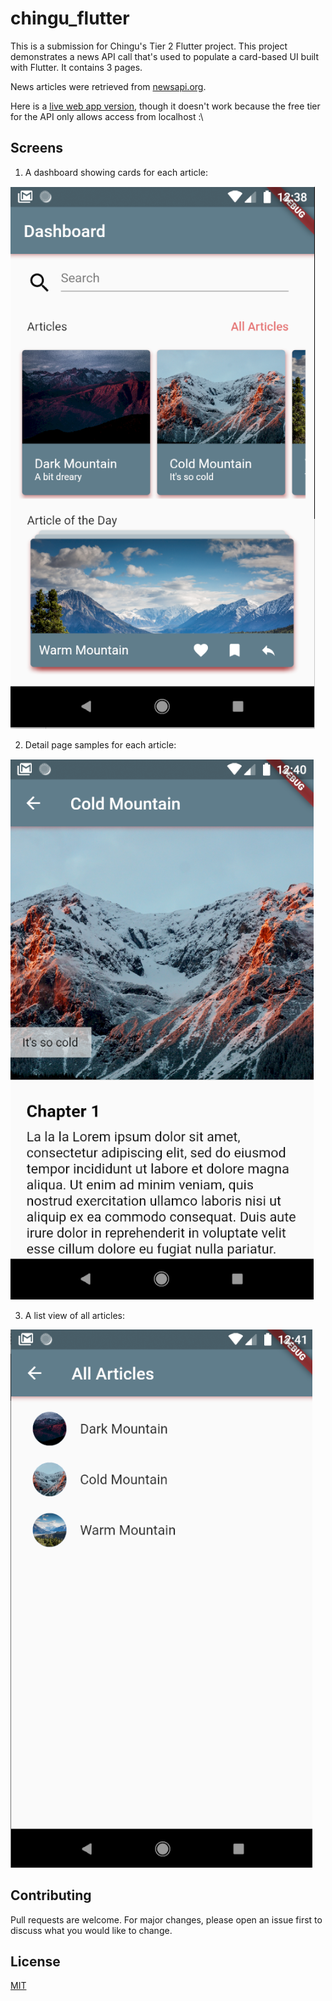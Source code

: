 # chingu_flutter

This is a submission for Chingu's Tier 2 Flutter project.
This project demonstrates a news API call that's used to populate a card-based UI built with Flutter. It contains 3 pages.

News articles were retrieved from [newsapi.org](https://newsapi.org/).

Here is a [live web app version](https://dpajek.github.io/flutter-ui-12/#/), though it doesn't work because the free tier for the API only allows access from localhost :\

## Screens
1. A dashboard showing cards for each article:

![Screen 1](https://github.com/dpajek/chingu_flutter-ui_1/blob/master/assets/flutter_t1_1.png)


2. Detail page samples for each article:

![Screen 2](https://github.com/dpajek/chingu_flutter-ui_1/blob/master/assets/flutter_t1_2.png)


3. A list view of all articles:

![Screen 3](https://github.com/dpajek/chingu_flutter-ui_1/blob/master/assets/flutter_t1_3.png)

## Contributing
Pull requests are welcome. For major changes, please open an issue first to discuss what you would like to change.

## License
[MIT](https://choosealicense.com/licenses/mit/)
